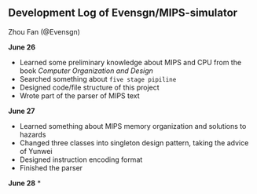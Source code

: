 ## Development Log of Evensgn/MIPS-simulator

Zhou Fan (@Evensgn)

**June 26**
* Learned some preliminary knowledge about MIPS and CPU from the book *Computer Organization and Design*
* Searched something about `five stage pipiline`
* Designed code/file structure of this project
* Wrote part of the parser of MIPS text

**June 27**
* Learned something about MIPS memory organization and solutions to hazards
* Changed three classes into singleton design pattern, taking the advice of Yunwei
* Designed instruction encoding format
* Finished the parser

**June 28**
* 